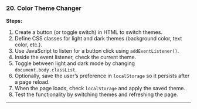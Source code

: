 ### **20. Color Theme Changer**  
**Steps:**  
1. Create a button (or toggle switch) in HTML to switch themes.  
2. Define CSS classes for light and dark themes (background color, text color, etc.).  
3. Use JavaScript to listen for a button click using `addEventListener()`.  
4. Inside the event listener, check the current theme.  
5. Toggle between light and dark mode by changing `document.body.classList`.  
6. Optionally, save the user’s preference in `localStorage` so it persists after a page reload.  
7. When the page loads, check `localStorage` and apply the saved theme.  
8. Test the functionality by switching themes and refreshing the page.  

---